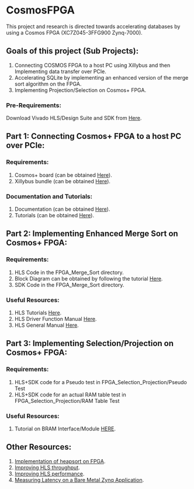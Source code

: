 # CosmosFPGA
This project and research is directed towards accelerating databases by using a Cosmos FPGA (XC7Z045-3FFG900 Zynq-7000).


## Goals of this project (Sub Projects):
1) Connecting COSMOS FPGA to a host PC using Xillybus and then Implementing data transfer over PCIe.
2) Accelerating SQLite by implementing an enhanced version of the merge sort algorithm on the FPGA.
3) Implementing Projection/Selection on Cosmos+ FPGA.
### Pre-Requirements:
Download Vivado HLS/Design Suite and SDK from [Here](https://www.xilinx.com/support/download/index.html/content/xilinx/en/downloadNav/vivado-design-tools/2019-2.html).

## Part 1: Connecting Cosmos+ FPGA to a host PC over PCIe:
### Requirements: 
1) Cosmos+ board (can be obtained [Here](http://www.openssd.io/)).
2) Xillybus bundle (can be obtained [Here](http://xillybus.com/downloads/xillybus-eval-zynq-pcie-2.0d.zip)).

### Documentation and Tutorials:
1) Documentation (can be obtained [Here](http://xillybus.com/doc)).
2) Tutorials (can be obtained [Here](http://xillybus.com/tutorials)).

## Part 2: Implementing Enhanced Merge Sort on Cosmos+ FPGA:
### Requirements:
1) HLS Code in the FPGA_Merge_Sort directory.
2) Block Diagram can be obtained by following the tutorial [Here](https://github.com/Cosmos-OpenSSD/Cosmos-plus-OpenSSD/blob/master/doc/Cosmos%2B%20OpenSSD%202017%20Tutorial.pdf).
3) SDK Code in the FPGA_Merge_Sort directory.

### Useful Resources:
1) HLS Tutorials [Here](https://www.youtube.com/watch?v=aDaJIRoTlzQ&list=PLo7bVbJhQ6qzK6ELKCm8H_WEzzcr5YXHC&index=5).
2) HLS Driver Function Manual [Here](https://www.xilinx.com/support/documentation/sw_manuals/xilinx2018_2/ug902-vivado-high-level-synthesis.pdf).
3) HLS General Manual [Here](https://www.xilinx.com/support/documentation/sw_manuals/xilinx2017_1/ug871-vivado-high-level-synthesis-tutorial.pdf).

## Part 3: Implementing Selection/Projection on Cosmos+ FPGA:
### Requirements:
1) HLS+SDK code for a Pseudo test in FPGA_Selection_Projection/Pseudo Test
2) HLS+SDK code for an actual RAM table test in FPGA_Selection_Projection/RAM Table Test

### Useful Resources:
1) Tutorial on BRAM Interface/Module [HERE](https://www.youtube.com/watch?v=BUVbKonhc2w).


## Other Resources:
1) [Implementation of heapsort on FPGA](http://koral.ise.pw.edu.pl/~wzab/artykuly/Heapsort_with_HLS_in_FPGA.pdf).
2) [Improving HLS throughput](https://cseweb.ucsd.edu/~jmatai/presentations/FPGA2016_Resolve.pdf).
3) [Improving HLS performance](http://users.ece.utexas.edu/~gerstl/ee382v_f14/soc/vivado_hls/VivadoHLS_Improving_Performance.pdf).
4) [Measuring Latency on a Bare Metal Zynq Application](https://0xstubs.org/measuring-time-in-a-bare-metal-zynq-application/).






